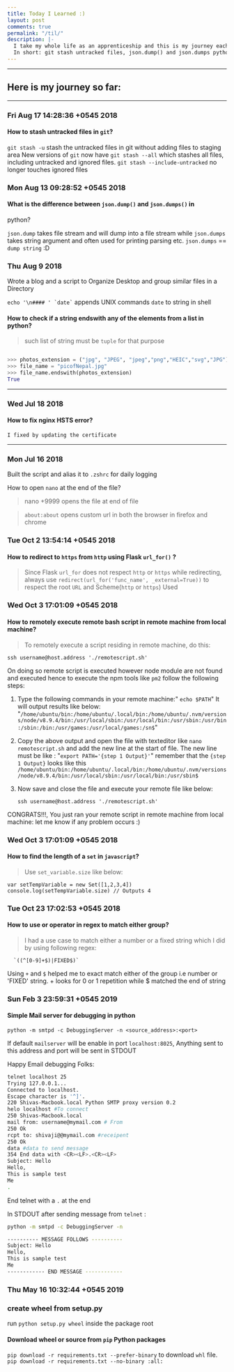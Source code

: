 ```yaml
---
title: Today I Learned :)
layout: post
comments: true
permalink: "/til/"
description: |-
  I take my whole life as an apprenticeship and this is my journey each day.
  In short: git stash untracked files, json.dump() and json.dumps python, Fix HSTS error, remotely execute script via ssh,
---
```


-------------------------------------------------------------------------------
## Here is my journey so far:
-------------------------------------------------------------------------------

###  Fri Aug 17 14:28:36 +0545 2018

#### How to stash untracked files in `git`?

`git stash -u` stash the untracked files in git without adding files to staging area
New versions of `git` now have `git stash --all` which stashes all files, including untracked and ignored files.
`git stash --include-untracked` no longer touches ignored files

###  Mon Aug 13 09:28:52 +0545 2018

#### What is the difference between `json.dump()` and `json.dumps()` in 
python?

`json.dump` takes file stream and will dump into a file stream while 
`json.dumps` takes string argument and often used for printing parsing 
etc. `json.dumps` == `dump string` :D

### Thu Aug  9  2018

Wrote a blog and a script to Organize Desktop and group similar files in a Directory

  ``` echo '\n#### ' `date` ``` appends UNIX commands  `date` to string in shell  

#### How to check if a string endswith any of the elements from a list in python?
     
  > such list of string  must be `tuple`  for that purpose

```python

>>> photos_extension = ("jpg", "JPEG", "jpeg","png","HEIC","svg","JPG")
>>> file_name = "picofNepal.jpg"
>>> file_name.endswith(photos_extension)
True

```
-------------------------------------------------------------------------------

### Wed Jul 18  2018

#### How to fix nginx HSTS error? 
 
    I fixed by updating the certificate

-------------------------------------------------------------------------------

### Mon Jul 16  2018

Built the script and alias it to `.zshrc` for daily logging

How to open `nano` at the end of the file?

> nano +9999 opens the file at end of file


> `about:about` opens custom url in both the browser in firefox and chrome


### Tue Oct 2 13:54:14 +0545 2018

#### How to redirect to `https` from `http` using Flask `url_for()` ?

> Since Flask `url_for` does not respect `http` or `https` while redirecting, always use `redirect(url_for('func_name', _external=True))` to respect the root `URL` and 
Scheme(`http` or `https`) Used

###  Wed Oct 3 17:01:09 +0545 2018

#### How to remotely execute remote bash script in remote machine from local machine?

>  To remotely execute a script residing in remote machine, do this:

`ssh username@host.address './remotescript.sh'`

On doing so remote script is executed however node module are not found and executed hence to execute the npm tools like `pm2` follow the following steps:

1. Type the following commands in your remote machine:" `echo $PATH`"
        It will output results like below:
"``/home/ubuntu/bin:/home/ubuntu/.local/bin:/home/ubuntu/.nvm/versions/node/v8.9.4/bin:/usr/local/sbin:/usr/local/bin:/usr/sbin:/usr/bin:/sbin:/bin:/usr/games:/usr/local/games:/sn$``"

2. Copy the above output and open the file with texteditor like `nano remotescript.sh`  and add the new line at the start of file. The new line must be like :
"`export PATH='{step 1 Output}'`"
remember that the `{step 1 Output}` looks like this `/home/ubuntu/bin:/home/ubuntu/.local/bin:/home/ubuntu/.nvm/versions/node/v8.9.4/bin:/usr/local/sbin:/usr/local/bin:/usr/sbin$`

3. Now save and close the file and execute your remote file like below:
                
    `ssh username@host.address './remotescript.sh'` 

CONGRATS!!!, You just ran your remote script in remote machine from local machine: let me know if any problem occurs :)


###  Wed Oct 3 17:01:09 +0545 2018

#### How to find the length of a `set` in `javascript`?

> Use `set_variable.size` like below:

    var setTempVariable = new Set([1,2,3,4])
    console.log(setTempVariable.size) // Outputs 4


###  Tue Oct 23 17:02:53 +0545 2018

#### How to use or operator in regex to match either group?

> I had a use case to match either a number or a fixed string which I did by 
using following regex:
       
      `((^[0-9]+$)|FIXED$)`

Using `+` and `$` helped me to exact match either of the group i.e number or 
'FIXED' string. + looks for 0 or 1 repetition while $ matched the end of string

###  Sun Feb 3 23:59:31 +0545 2019

#### Simple Mail server for debugging in python
 
  ```python -m smtpd -c DebuggingServer -n <source_address>:<port>```

If default `mailserver` will be enable in port `localhost:8025`, Anything sent to this address and port will be sent in STDOUT
  
Happy Email debugging Folks:

```bash
telnet localhost 25
Trying 127.0.0.1...
Connected to localhost.
Escape character is '^]'.
220 Shivas-Macbook.local Python SMTP proxy version 0.2
helo localhost #To connect
250 Shivas-Macbook.local
mail from: username@mymail.com # From
250 Ok
rcpt to: shivaji@@mymail.com #receipent
250 Ok
data #data to send message
354 End data with <CR><LF>.<CR><LF>
Subject: Hello
Hello,
This is sample test
Me
.
```
End telnet with a `.` at the end

In STDOUT after sending message from `telnet`
:

```bash
python -m smtpd -c DebuggingServer -n

---------- MESSAGE FOLLOWS ----------
Subject: Hello
Hello,
This is sample test
Me
------------ END MESSAGE ------------
```
 


###  Thu May 16 10:32:44 +0545 2019

### create wheel from setup.py

run ``python setup.py wheel`` inside the package root

#### Download wheel or source from `pip` Python packages
``pip download -r requirements.txt --prefer-binary`` to download `whl` file. ` pip download -r requirements.txt --no-binary :all:`
